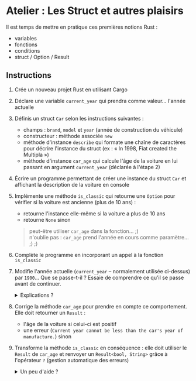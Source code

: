 # Atelier : Les Struct et autres plaisirs

Il est temps de mettre en pratique ces premières notions Rust :

- variables
- fonctions
- conditions
- struct / Option / Result

## Instructions

1. Crée un nouveau projet Rust en utilisant Cargo
   
2. Déclare une variable `current_year` qui prendra comme valeur… l'année actuelle
   
3. Définis un struct `Car` selon les instructions suivantes :
    - champs : `brand`, `model` et `year` (année de construction du véhicule)
    - constructeur : méthode associée `new`
    - méthode d'instance `describe` qui formate une chaîne de caractères pour décrire
      l'instance du struct (ex : « In 1998, Fiat created the Multipla »)
    - méthode d'instance `car_age` qui calcule l'âge de la voiture en lui passant
      en argument `current_year` (déclarée à l'étape 2)

4. Écrire un programme permettant de créer une instance du struct `Car`
   et affichant la description de la voiture en console

5. Implémente une méthode `is_classic` qui retourne une `Option` pour vérifier si la voiture
   est ancienne (plus de 10 ans) :

   - retourne l'instance elle-même si la voiture a plus de 10 ans
   - retourne `None` sinon

   > peut-être utiliser `car_age` dans la fonction… ;)  
   > n'oublie pas : `car_age` prend l'année en cours comme paramètre… ;) ;)

6. Complète le programme en incorporant un appel à la fonction `is_classic`

7. Modifie l'année actuelle (`current_year` – normalement utilisée ci-dessus) par `1900`…
   Que se passe-t-il ? Essaie de comprendre ce qu'il se passe avant de continuer.

   <details>
    <summary>Explications ?</summary>

    Le programme **panique** !  
    Rust rencontre une situation qu'il ne peut pas gérer correctement :
    (ici) convertir un nombre négatif (résultat de `1900 - 1998`)
    en type `u32` (_unsigned_).  
    En mode _Debug_, le programme se termine avec un message d'erreur.  
    En mode _Release_, il effectuerait un _wrapping_ de la valeur :
    la valeur serait « enroulait » autour des limites du type ;
    « -98 » deviendrait `4 294 967 198` en `u32` (`2^32 - 98`).

    → <https://doc.rust-lang.org/book/ch09-01-unrecoverable-errors-with-panic.html>
   </details>

8. Corrige la méthode `car_age` pour prendre en compte ce comportement.
   Elle doit retourner un `Result` :

   - l'âge de la voiture si celui-ci est positif
   - une erreur (`Current year cannot be less than the car's year of manufacture.`) sinon

9. Transforme la méthode `is_classic` en conséquence :
    elle doit utiliser le `Result` de `car_age` et renvoyer un `Result<bool, String>`
    grâce à l'opérateur `?` (gestion automatique des erreurs)

   <details>
    <summary>Un peu d'aide ?</summary>

    Dans le `Ok` de `is_classic`, tu peux directement renvoyée une condition…  
    Celle-ci sera alors gérée par le `match` grâce à :

    - `Ok(true)`
    - `Ok(false)`
    - `Err(e)`

    Exemple :

    ```rust
    fn main() {
        let answer = "yes"; // Modifie cette valeur pour tester différents cas
        
        match is_rust_cool(answer) {
            Ok(true) => println!("Rust is cool !"),
            Ok(false) => println!("Rust isn't cool… Really?!?"),
            Err(e) => println!("Error: {}", e)
        }
    }

    fn is_rust_cool(answer: &str) -> Result<bool, String> {
        let allowed_answers = ["yes", "no"];
        let is_cool = check_answer(answer, &allowed_answers)?;
        // s'il n'y a pas d'erreur, on retourne le résultat sous forme de booléen
        // → on peut directement passer le résultat d'une condition
        Ok(is_cool == "yes")
    }

    fn check_answer<'a>(answer: &'a str, allowed_responses: &[&'a str]) -> Result<&'a str, String> {
        // Si la réponse est contenue dans le tableau des réponses autorisées
        if allowed_responses.contains(&answer) {
            // on renvoie Ok avec la réponse
            Ok(answer)
        } else {
            // Si la réponse n'est pas valide, on retourne une erreur
            let msg = format!(
                "Unrecognized response, please answer with a valid option: {:?}",
                allowed_responses
            );
            Err(msg)
        }
    }
    ```
   </details>
